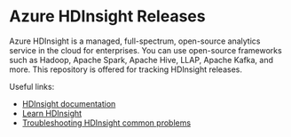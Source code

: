 # Azure HDInsight Releases

Azure HDInsight is a managed, full-spectrum, open-source analytics service in the cloud for enterprises. You can use open-source frameworks such as Hadoop, Apache Spark, Apache Hive, LLAP, Apache Kafka, and more. This repository is offered for tracking HDInsight releases. 

Useful links:
- [HDInsight documentation](https://docs.microsoft.com/azure/hdinsight/)
- [Learn HDInsight](https://docs.microsoft.com/en-us/learn/paths/build-oss-analytical-solutions-az-hdinsight/)
- [Troubleshooting HDInsight common problems](https://github.com/hdinsight/hdinsight.github.io)
